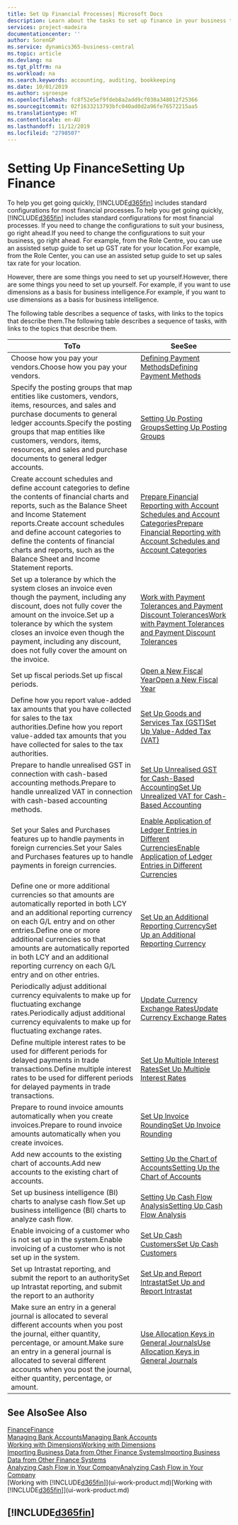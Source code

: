 ```yaml
---
title: Set Up Financial Processes| Microsoft Docs
description: Learn about the tasks to set up finance in your business to suit all your accounting, auditing, or bookkeeping needs.
services: project-madeira
documentationcenter: ''
author: SorenGP
ms.service: dynamics365-business-central
ms.topic: article
ms.devlang: na
ms.tgt_pltfrm: na
ms.workload: na
ms.search.keywords: accounting, auditing, bookkeeping
ms.date: 10/01/2019
ms.author: sgroespe
ms.openlocfilehash: fc8f52e5ef9fdeb8a2add9cf030a348012f25366
ms.sourcegitcommit: 02f1633213793bfc040ad0d2a96fe76572215aa5
ms.translationtype: HT
ms.contentlocale: en-AU
ms.lasthandoff: 11/12/2019
ms.locfileid: "2798507"
---
```

# <a name="setting-up-finance"></a><span data-ttu-id="7f297-103">Setting Up Finance</span><span class="sxs-lookup"><span data-stu-id="7f297-103">Setting Up Finance</span></span>
<span data-ttu-id="7f297-104">To help you get going quickly, [!INCLUDE[d365fin](includes/d365fin_md.md)] includes standard configurations for most financial processes.</span><span class="sxs-lookup"><span data-stu-id="7f297-104">To help you get going quickly, [!INCLUDE[d365fin](includes/d365fin_md.md)] includes standard configurations for most financial processes.</span></span> <span data-ttu-id="7f297-105">If you need to change the configurations to suit your business, go right ahead.</span><span class="sxs-lookup"><span data-stu-id="7f297-105">If you need to change the configurations to suit your business, go right ahead.</span></span> <span data-ttu-id="7f297-106">For example, from the Role Centre, you can use an assisted setup guide to set up GST rate for your location.</span><span class="sxs-lookup"><span data-stu-id="7f297-106">For example, from the Role Center, you can use an assisted setup guide to set up sales tax rate for your location.</span></span>  

<span data-ttu-id="7f297-107">However, there are some things you need to set up yourself.</span><span class="sxs-lookup"><span data-stu-id="7f297-107">However, there are some things you need to set up yourself.</span></span> <span data-ttu-id="7f297-108">For example, if you want to use dimensions as a basis for business intelligence.</span><span class="sxs-lookup"><span data-stu-id="7f297-108">For example, if you want to use dimensions as a basis for business intelligence.</span></span>  

<span data-ttu-id="7f297-109">The following table describes a sequence of tasks, with links to the topics that describe them.</span><span class="sxs-lookup"><span data-stu-id="7f297-109">The following table describes a sequence of tasks, with links to the topics that describe them.</span></span>

| <span data-ttu-id="7f297-110">To</span><span class="sxs-lookup"><span data-stu-id="7f297-110">To</span></span> | <span data-ttu-id="7f297-111">See</span><span class="sxs-lookup"><span data-stu-id="7f297-111">See</span></span> |
| --- | --- |
| <span data-ttu-id="7f297-112">Choose how you pay your vendors.</span><span class="sxs-lookup"><span data-stu-id="7f297-112">Choose how you pay your vendors.</span></span> |[<span data-ttu-id="7f297-113">Defining Payment Methods</span><span class="sxs-lookup"><span data-stu-id="7f297-113">Defining Payment Methods</span></span>](finance-payment-methods.md) |
| <span data-ttu-id="7f297-114">Specify the posting groups that map entities like customers, vendors, items, resources, and sales and purchase documents to general ledger accounts.</span><span class="sxs-lookup"><span data-stu-id="7f297-114">Specify the posting groups that map entities like customers, vendors, items, resources, and sales and purchase documents to general ledger accounts.</span></span> |[<span data-ttu-id="7f297-115">Setting Up Posting Groups</span><span class="sxs-lookup"><span data-stu-id="7f297-115">Setting Up Posting Groups</span></span>](finance-posting-groups.md)|
|<span data-ttu-id="7f297-116">Create account schedules and define account categories to define the contents of financial charts and reports, such as the Balance Sheet and Income Statement reports.</span><span class="sxs-lookup"><span data-stu-id="7f297-116">Create account schedules and define account categories to define the contents of financial charts and reports, such as the Balance Sheet and Income Statement reports.</span></span>|[<span data-ttu-id="7f297-117">Prepare Financial Reporting with Account Schedules and Account Categories</span><span class="sxs-lookup"><span data-stu-id="7f297-117">Prepare Financial Reporting with Account Schedules and Account Categories</span></span>](bi-how-work-account-schedule.md)|
|<span data-ttu-id="7f297-118">Set up a tolerance by which the system closes an invoice even though the payment, including any discount, does not fully cover the amount on the invoice.</span><span class="sxs-lookup"><span data-stu-id="7f297-118">Set up a tolerance by which the system closes an invoice even though the payment, including any discount, does not fully cover the amount on the invoice.</span></span>|[<span data-ttu-id="7f297-119">Work with Payment Tolerances and Payment Discount Tolerances</span><span class="sxs-lookup"><span data-stu-id="7f297-119">Work with Payment Tolerances and Payment Discount Tolerances</span></span>](finance-payment-tolerance-and-payment-discount-tolerance.md)|
| <span data-ttu-id="7f297-120">Set up fiscal periods.</span><span class="sxs-lookup"><span data-stu-id="7f297-120">Set up fiscal periods.</span></span> |[<span data-ttu-id="7f297-121">Open a New Fiscal Year</span><span class="sxs-lookup"><span data-stu-id="7f297-121">Open a New Fiscal Year</span></span>](finance-how-open-new-fiscal-year.md) |
| <span data-ttu-id="7f297-122">Define how you report value-added tax amounts that you have collected for sales to the tax authorities.</span><span class="sxs-lookup"><span data-stu-id="7f297-122">Define how you report value-added tax amounts that you have collected for sales to the tax authorities.</span></span> |[<span data-ttu-id="7f297-123">Set Up Goods and Services Tax (GST)</span><span class="sxs-lookup"><span data-stu-id="7f297-123">Set Up Value-Added Tax (VAT)</span></span>](finance-setup-vat.md)|
|<span data-ttu-id="7f297-124">Prepare to handle unrealised GST in connection with cash-based accounting methods.</span><span class="sxs-lookup"><span data-stu-id="7f297-124">Prepare to handle unrealized VAT in connection with cash-based accounting methods.</span></span>|[<span data-ttu-id="7f297-125">Set Up Unrealised GST for Cash-Based Accounting</span><span class="sxs-lookup"><span data-stu-id="7f297-125">Set Up Unrealized VAT for Cash-Based Accounting</span></span>](finance-setup-unrealized-vat.md)|
| <span data-ttu-id="7f297-126">Set your Sales and Purchases features up to handle payments in foreign currencies.</span><span class="sxs-lookup"><span data-stu-id="7f297-126">Set your Sales and Purchases features up to handle payments in foreign currencies.</span></span>|[<span data-ttu-id="7f297-127">Enable Application of Ledger Entries in Different Currencies</span><span class="sxs-lookup"><span data-stu-id="7f297-127">Enable Application of Ledger Entries in Different Currencies</span></span>](finance-how-enable-application-ledger-entries-different-currencies.md)
|<span data-ttu-id="7f297-128">Define one or more additional currencies so that amounts are automatically reported in both LCY and an additional reporting currency on each G/L entry and on other entries.</span><span class="sxs-lookup"><span data-stu-id="7f297-128">Define one or more additional currencies so that amounts are automatically reported in both LCY and an additional reporting currency on each G/L entry and on other entries.</span></span>|[<span data-ttu-id="7f297-129">Set Up an Additional Reporting Currency</span><span class="sxs-lookup"><span data-stu-id="7f297-129">Set Up an Additional Reporting Currency</span></span>](finance-how-setup-additional-currencies.md)|
|<span data-ttu-id="7f297-130">Periodically adjust additional currency equivalents to make up for fluctuating exchange rates.</span><span class="sxs-lookup"><span data-stu-id="7f297-130">Periodically adjust additional currency equivalents to make up for fluctuating exchange rates.</span></span>|[<span data-ttu-id="7f297-131">Update Currency Exchange Rates</span><span class="sxs-lookup"><span data-stu-id="7f297-131">Update Currency Exchange Rates</span></span>](finance-how-update-currencies.md)|
|<span data-ttu-id="7f297-132">Define multiple interest rates to be used for different periods for delayed payments in trade transactions.</span><span class="sxs-lookup"><span data-stu-id="7f297-132">Define multiple interest rates to be used for different periods for delayed payments in trade transactions.</span></span>|[<span data-ttu-id="7f297-133">Set Up Multiple Interest Rates</span><span class="sxs-lookup"><span data-stu-id="7f297-133">Set Up Multiple Interest Rates</span></span>](finance-how-to-set-up-multiple-interest-rates.md)|
|<span data-ttu-id="7f297-134">Prepare to round invoice amounts automatically when you create invoices.</span><span class="sxs-lookup"><span data-stu-id="7f297-134">Prepare to round invoice amounts automatically when you create invoices.</span></span>|[<span data-ttu-id="7f297-135">Set Up Invoice Rounding</span><span class="sxs-lookup"><span data-stu-id="7f297-135">Set Up Invoice Rounding</span></span>](finance-set-up-invoice-rounding.md)|
| <span data-ttu-id="7f297-136">Add new accounts to the existing chart of accounts.</span><span class="sxs-lookup"><span data-stu-id="7f297-136">Add new accounts to the existing chart of accounts.</span></span> |[<span data-ttu-id="7f297-137">Setting Up the Chart of Accounts</span><span class="sxs-lookup"><span data-stu-id="7f297-137">Setting Up the Chart of Accounts</span></span>](finance-setup-chart-accounts.md) |
| <span data-ttu-id="7f297-138">Set up business intelligence (BI) charts to analyse cash flow.</span><span class="sxs-lookup"><span data-stu-id="7f297-138">Set up business intelligence (BI) charts to analyze cash flow.</span></span> |[<span data-ttu-id="7f297-139">Setting Up Cash Flow Analysis</span><span class="sxs-lookup"><span data-stu-id="7f297-139">Setting Up Cash Flow Analysis</span></span>](finance-setup-cash-flow-analyses.md) |
|<span data-ttu-id="7f297-140">Enable invoicing of a customer who is not set up in the system.</span><span class="sxs-lookup"><span data-stu-id="7f297-140">Enable invoicing of a customer who is not set up in the system.</span></span>|[<span data-ttu-id="7f297-141">Set Up Cash Customers</span><span class="sxs-lookup"><span data-stu-id="7f297-141">Set Up Cash Customers</span></span>](finance-how-to-set-up-cash-customers.md)|
| <span data-ttu-id="7f297-142">Set up Intrastat reporting, and submit the report to an authority</span><span class="sxs-lookup"><span data-stu-id="7f297-142">Set up Intrastat reporting, and submit the report to an authority</span></span> | [<span data-ttu-id="7f297-143">Set Up and Report Intrastat</span><span class="sxs-lookup"><span data-stu-id="7f297-143">Set Up and Report Intrastat</span></span>](finance-how-setup-report-intrastat.md)|
|<span data-ttu-id="7f297-144">Make sure an entry in a general journal is allocated to several different accounts when you post the journal, either quantity, percentage, or amount.</span><span class="sxs-lookup"><span data-stu-id="7f297-144">Make sure an entry in a general journal is allocated to several different accounts when you post the journal, either quantity, percentage, or amount.</span></span>|[<span data-ttu-id="7f297-145">Use Allocation Keys in General Journals</span><span class="sxs-lookup"><span data-stu-id="7f297-145">Use Allocation Keys in General Journals</span></span>](ui-how-use-allocation-keys-general-journals.md)|

## <a name="see-also"></a><span data-ttu-id="7f297-146">See Also</span><span class="sxs-lookup"><span data-stu-id="7f297-146">See Also</span></span>
[<span data-ttu-id="7f297-147">Finance</span><span class="sxs-lookup"><span data-stu-id="7f297-147">Finance</span></span>](finance.md)  
[<span data-ttu-id="7f297-148">Managing Bank Accounts</span><span class="sxs-lookup"><span data-stu-id="7f297-148">Managing Bank Accounts</span></span>](bank-manage-bank-accounts.md)  
[<span data-ttu-id="7f297-149">Working with Dimensions</span><span class="sxs-lookup"><span data-stu-id="7f297-149">Working with Dimensions</span></span>](finance-dimensions.md)  
[<span data-ttu-id="7f297-150">Importing Business Data from Other Finance Systems</span><span class="sxs-lookup"><span data-stu-id="7f297-150">Importing Business Data from Other Finance Systems</span></span>](across-import-data-configuration-packages.md)  
[<span data-ttu-id="7f297-151">Analyzing Cash Flow in Your Company</span><span class="sxs-lookup"><span data-stu-id="7f297-151">Analyzing Cash Flow in Your Company</span></span>](finance-analyze-cash-flow.md)  
<span data-ttu-id="7f297-152">[Working with [!INCLUDE[d365fin](includes/d365fin_md.md)]](ui-work-product.md)</span><span class="sxs-lookup"><span data-stu-id="7f297-152">[Working with [!INCLUDE[d365fin](includes/d365fin_md.md)]](ui-work-product.md)</span></span>  

## [!INCLUDE[d365fin](includes/free_trial_md.md)]  
